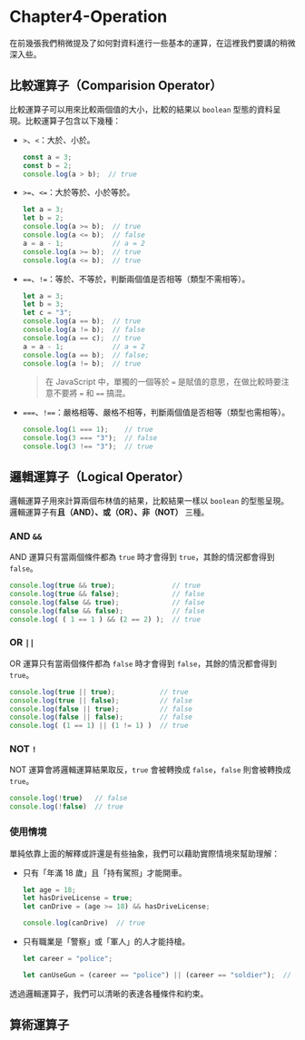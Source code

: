 # Chapter4-Operation

在前幾張我們稍微提及了如何對資料進行一些基本的運算，在這裡我們要講的稍微深入些。

## 比較運算子（Comparision Operator）

比較運算子可以用來比較兩個值的大小，比較的結果以 `boolean` 型態的資料呈現。比較運算子包含以下幾種：

- `>`、`<`：大於、小於。

    ```javascript
    const a = 3;
    const b = 2;
    console.log(a > b);  // true
    ```

- `>=`、`<=`：大於等於、小於等於。
    ```javascript
    let a = 3;
    let b = 2;
    console.log(a >= b);  // true
    console.log(a <= b);  // false
    a = a - 1;            // a = 2
    console.log(a >= b);  // true
    console.log(a <= b);  // true
    ```

- `==`、`!=`：等於、不等於，判斷兩個值是否相等（類型不需相等）。
    ```javascript
    let a = 3;
    let b = 3;
    let c = "3";
    console.log(a == b);  // true
    console.log(a != b);  // false
    console.log(a == c);  // true
    a = a - 1;            // a = 2
    console.log(a == b);  // false;
    console.log(a != b);  // true
    ```
    > 在 JavaScript 中，單獨的一個等於 `=` 是賦值的意思，在做比較時要注意不要將 `=` 和 `==` 搞混。 

- `===`、`!==`：嚴格相等、嚴格不相等，判斷兩個值是否相等（類型也需相等）。
    ```javascript
    console.log(1 === 1);    // true
    console.log(3 === "3");  // false
    console.log(3 !== "3");  // true
    ```

## 邏輯運算子（Logical Operator）

邏輯運算子用來計算兩個布林值的結果，比較結果一樣以 `boolean` 的型態呈現。邏輯運算子有**且（AND）、或（OR）、非（NOT）** 三種。

### AND `&&`
AND 運算只有當兩個條件都為 `true` 時才會得到 `true`，其餘的情況都會得到 `false`。

```javascript
console.log(true && true);              // true
console.log(true && false);             // false
console.log(false && true);             // false
console.log(false && false);            // false
console.log( ( 1 == 1 ) && (2 == 2) );  // true
```

### OR `||`
OR 運算只有當兩個條件都為 `false` 時才會得到 `false`，其餘的情況都會得到 `true`。

```javascript
console.log(true || true);           // true
console.log(true || false);          // false
console.log(false || true);          // false
console.log(false || false);         // false
console.log( (1 == 1) || (1 != 1) )  // true
```

### NOT `!`
NOT 運算會將邏輯運算結果取反，`true` 會被轉換成 `false`，`false` 則會被轉換成 `true`。

```javascript
console.log(!true)   // false
console.log(!false)  // true
```

### 使用情境

單純依靠上面的解釋或許還是有些抽象，我們可以藉助實際情境來幫助理解：

- 只有「年滿 18 歲」且「持有駕照」才能開車。

    ```javascript
    let age = 18;
    let hasDriveLicense = true;
    let canDrive = (age >= 18) && hasDriveLicense;

    console.log(canDrive)  // true
    ```

- 只有職業是「警察」或「軍人」的人才能持槍。

    ```javascript
    let career = "police";

    let canUseGun = (career == "police") || (career == "soldier");  // true
    ```

透過邏輯運算子，我們可以清晰的表達各種條件和約束。

## 算術運算子
